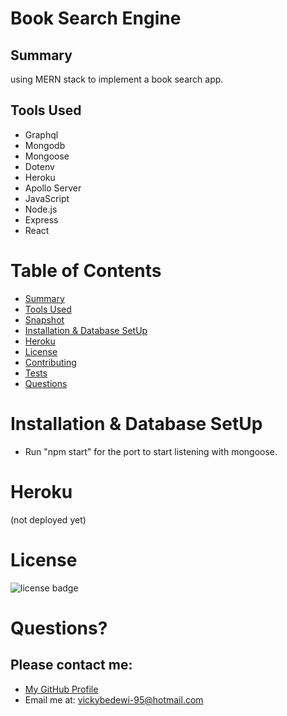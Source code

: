 # Book Search Engine 

## Summary

using MERN stack to implement a book search app.

## Tools Used

* Graphql
* Mongodb
* Mongoose
* Dotenv
* Heroku
* Apollo Server
* JavaScript
* Node.js
* Express
* React


# Table of Contents 
* [Summary](#Summary)
* [Tools Used](#Tools)
* [Snapshot](#Snapshot)
* [Installation & Database SetUp](#Installation)
* [Heroku](#Heroku)
* [License](#license)
* [Contributing](#contributing)
* [Tests](#tests)
* [Questions](#questions)

# Installation & Database SetUp

* Run "npm start" for the port to start listening with mongoose.


# Heroku


(not deployed yet)


# License
![license badge](https://img.shields.io/badge/license-MIT-brightgreen)



# Questions?
## Please contact me:
  * [My GitHub Profile](https://github.com/elbedewi95)
  * Email me at: [vickybedewi-95@hotmail.com](mailto:vickybedewi-95@hotmail.com)